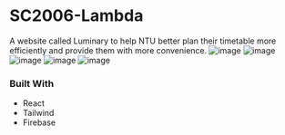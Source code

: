 
<!-- ABOUT THE PROJECT -->
# SC2006-Lambda 

A website called Luminary to help NTU better plan their timetable more efficiently and provide them with more convenience.
![image](https://user-images.githubusercontent.com/101180214/232194161-6f9de364-9aa3-4178-b2c8-8020ae962d3f.png)
![image](https://user-images.githubusercontent.com/101180214/232194245-f4659161-5564-41af-80f1-f0af1f1df326.png)
![image](https://user-images.githubusercontent.com/101180214/232194275-0f95824f-d9db-49dc-bc58-96f4e122a4b3.png)
![image](https://user-images.githubusercontent.com/101180214/232194288-c8104b8c-b8b6-4afb-b8d9-3d18e8c36574.png)
![image](https://user-images.githubusercontent.com/101180214/232194303-3b23466c-3ce3-4764-b98a-c165ef74fafa.png)



### Built With

* React
* Tailwind
* Firebase

